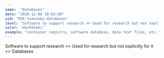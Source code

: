 ```yaml
---
name:  "Databases"
date: "2020-12-06 10:03:50"
uid: "RSE-taxonomy-databases"
level: "Software to support research >> Used for research but not explicitly for it >> Databases"
color: "darkkhaki"
example: "container registry, software database, data text files, etc." 
---
```


Software to support research >> Used for research but not explicitly for it >> Databases